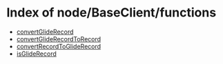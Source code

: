 # Index of node/BaseClient/functions

- [convertGlideRecord](/node/BaseClient/functions/convertGlideRecord/)
- [convertGlideRecordToRecord](/node/BaseClient/functions/convertGlideRecordToRecord/)
- [convertRecordToGlideRecord](/node/BaseClient/functions/convertRecordToGlideRecord/)
- [isGlideRecord](/node/BaseClient/functions/isGlideRecord/)